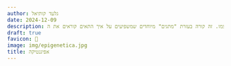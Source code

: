 ```yaml
---
author: גלעד קותיאל
date: 2024-12-09
description: אפיגנטיקה היא הדרך שבה הגוף שלנו מפעיל או מכבה גנים בלי לשנות את הקוד הגנטי עצמו. זה קורה בעזרת "מתגים" מיוחדים שמשפיעים על איך התאים קוראים את ה-DNA.
draft: true
favicon: 🧬
image: img/epigenetica.jpg
title: אפיגנטיקה
---
```

